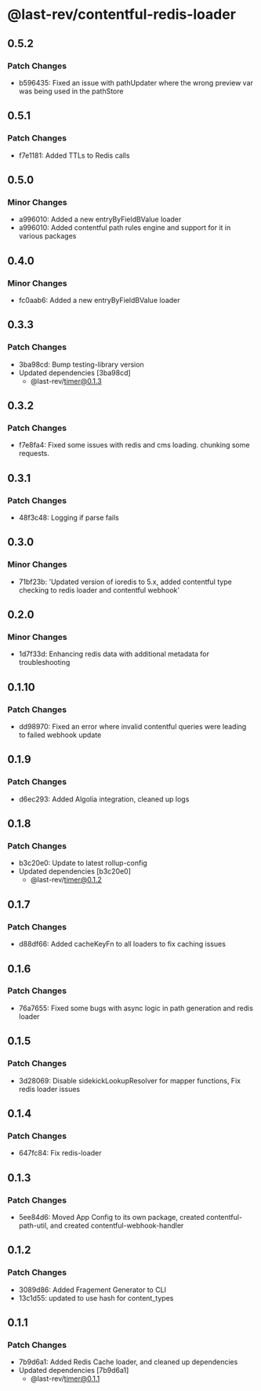 # @last-rev/contentful-redis-loader

## 0.5.2

### Patch Changes

- b596435: Fixed an issue with pathUpdater where the wrong preview var was being used in the pathStore

## 0.5.1

### Patch Changes

- f7e1181: Added TTLs to Redis calls

## 0.5.0

### Minor Changes

- a996010: Added a new entryByFieldBValue loader
- a996010: Added contentful path rules engine and support for it in various packages

## 0.4.0

### Minor Changes

- fc0aab6: Added a new entryByFieldBValue loader

## 0.3.3

### Patch Changes

- 3ba98cd: Bump testing-library version
- Updated dependencies [3ba98cd]
  - @last-rev/timer@0.1.3

## 0.3.2

### Patch Changes

- f7e8fa4: Fixed some issues with redis and cms loading. chunking some requests.

## 0.3.1

### Patch Changes

- 48f3c48: Logging if parse fails

## 0.3.0

### Minor Changes

- 71bf23b: 'Updated version of ioredis to 5.x, added contentful type checking to redis loader and contentful webhook'

## 0.2.0

### Minor Changes

- 1d7f33d: Enhancing redis data with additional metadata for troubleshooting

## 0.1.10

### Patch Changes

- dd98970: Fixed an error where invalid contentful queries were leading to failed webhook update

## 0.1.9

### Patch Changes

- d6ec293: Added Algolia integration, cleaned up logs

## 0.1.8

### Patch Changes

- b3c20e0: Update to latest rollup-config
- Updated dependencies [b3c20e0]
  - @last-rev/timer@0.1.2

## 0.1.7

### Patch Changes

- d88df66: Added cacheKeyFn to all loaders to fix caching issues

## 0.1.6

### Patch Changes

- 76a7655: Fixed some bugs with async logic in path generation and redis loader

## 0.1.5

### Patch Changes

- 3d28069: Disable sidekickLookupResolver for mapper functions, Fix redis loader issues

## 0.1.4

### Patch Changes

- 647fc84: Fix redis-loader

## 0.1.3

### Patch Changes

- 5ee84d6: Moved App Config to its own package, created contentful-path-util, and created contentful-webhook-handler

## 0.1.2

### Patch Changes

- 3089d86: Added Fragement Generator to CLI
- 13c1d55: updated to use hash for content_types

## 0.1.1

### Patch Changes

- 7b9d6a1: Added Redis Cache loader, and cleaned up dependencies
- Updated dependencies [7b9d6a1]
  - @last-rev/timer@0.1.1

